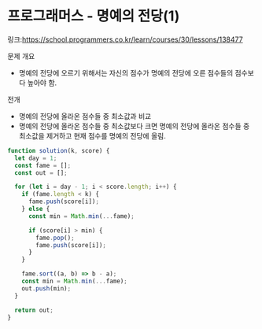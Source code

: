 # 프로그래머스 - 명예의 전당(1)

링크:https://school.programmers.co.kr/learn/courses/30/lessons/138477

문제 개요

- 명예의 전당에 오르기 위해서는 자신의 점수가 명예의 전당에 오른 점수들의 점수보다 높아야 함.

전개

- 명예의 전당에 올라온 점수들 중 최소값과 비교
- 명예의 전당에 올라온 점수들 중 최소값보다 크면 명예의 전당에 올라온 점수들 중 최소값을 제거하고 현재 점수를 명예의 전당에 올림.

```js
function solution(k, score) {
  let day = 1;
  const fame = [];
  const out = [];

  for (let i = day - 1; i < score.length; i++) {
    if (fame.length < k) {
      fame.push(score[i]);
    } else {
      const min = Math.min(...fame);

      if (score[i] > min) {
        fame.pop();
        fame.push(score[i]);
      }
    }

    fame.sort((a, b) => b - a);
    const min = Math.min(...fame);
    out.push(min);
  }

  return out;
}
```
